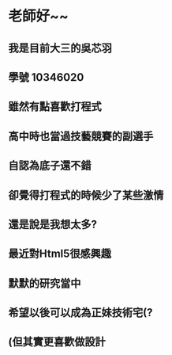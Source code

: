 # 老師好~~
## 我是目前大三的吳芯羽
## 學號 10346020
## 雖然有點喜歡打程式
## 高中時也當過技藝競賽的副選手
## 自認為底子還不錯
## 卻覺得打程式的時候少了某些激情
## 還是說是我想太多?
## 
## 最近對Html5很感興趣
## 默默的研究當中
## 希望以後可以成為正妹技術宅(?
## 
## (但其實更喜歡做設計
